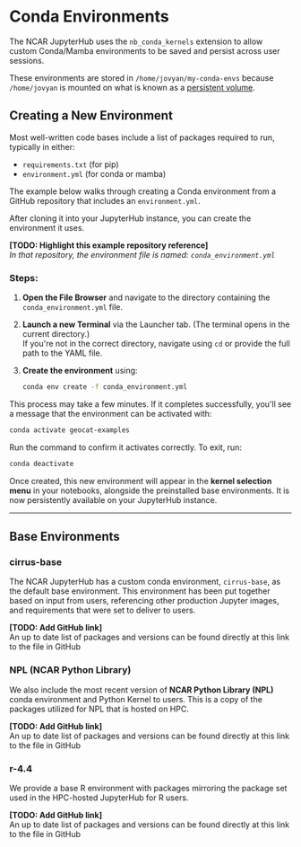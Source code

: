 # Conda Environments

The NCAR JupyterHub uses the `nb_conda_kernels` extension to allow custom Conda/Mamba environments to be saved and persist across user sessions. 

These environments are stored in `/home/jovyan/my-conda-envs` because `/home/jovyan` is mounted on what is known as a [persistent volume](https://kubernetes.io/docs/concepts/storage/persistent-volumes/).

## Creating a New Environment

Most well-written code bases include a list of packages required to run, typically in either:

- `requirements.txt` (for pip)
- `environment.yml` (for conda or mamba) 

The example below walks through creating a Conda environment from a GitHub repository that includes an `environment.yml`.

After cloning it into your JupyterHub instance, you can create the environment it uses.

**[TODO: Highlight this example repository reference]**  
*In that repository, the environment file is named: `conda_environment.yml`*

### Steps:

1. **Open the File Browser** and navigate to the directory containing the `conda_environment.yml` file.

2. **Launch a new Terminal** via the Launcher tab. (The terminal opens in the current directory.)  
   If you're not in the correct directory, navigate using `cd` or provide the full path to the YAML file.

3. **Create the environment** using:
   ```bash
   conda env create -f conda_environment.yml
   ```

This process may take a few minutes. If it completes successfully, you'll see a message that the environment can be activated with:

```bash
conda activate geocat-examples
```

Run the command to confirm it activates correctly. To exit, run:

```bash
conda deactivate
```

Once created, this new environment will appear in the **kernel selection menu** in your notebooks, alongside the preinstalled base environments. It is now persistently available on your JupyterHub instance.

---

## Base Environments

### cirrus-base

The NCAR JupyterHub has a custom conda environment, `cirrus-base`, as the default base environment. This environment has been put together based on input from users, referencing other production Jupyter images, and requirements that were set to deliver to users.

**[TODO: Add GitHub link]**  
An up to date list of packages and versions can be found directly at this link to the file in GitHub

### NPL (NCAR Python Library)

We also include the most recent version of **NCAR Python Library (NPL)** conda environment and Python Kernel to users. This is a copy of the packages utilized for NPL that is hosted on HPC.

**[TODO: Add GitHub link]**  
An up to date list of packages and versions can be found directly at this link to the file in GitHub

### r-4.4

We provide a base R environment with packages mirroring the package set used in the HPC-hosted JupyterHub for R users.

**[TODO: Add GitHub link]**  
An up to date list of packages and versions can be found directly at this link to the file in GitHub